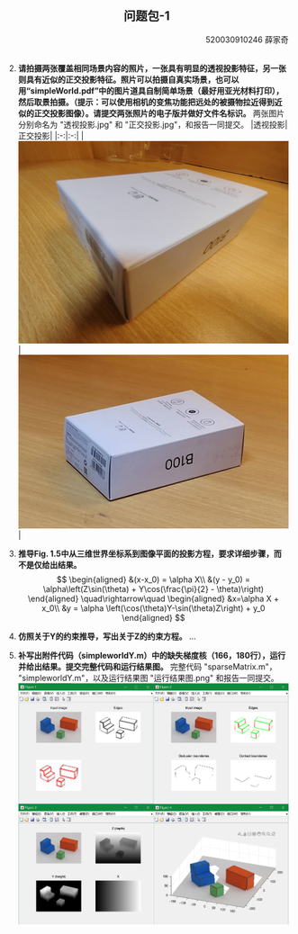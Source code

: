 <center><h2>问题包-1</h2></center>
<div align=right>520030910246 薛家奇</div>
<br>

2. **请拍摄两张覆盖相同场景内容的照片，一张具有明显的透视投影特征，另一张则具有近似的正交投影特征。照片可以拍摄自真实场景，也可以用“simpleWorld.pdf”中的图片道具自制简单场景（最好用亚光材料打印），然后取景拍摄。（提示：可以使用相机的变焦功能把远处的被摄物拉近得到近似的正交投影图像）。请提交两张照片的电子版并做好文件名标识。**
   两张图片分别命名为 "透视投影.jpg" 和 "正交投影.jpg"，和报告一同提交。
   |透视投影|正交投影|
   |:-:|:-:|
   |![](./透视投影.jpg)|![](./正交投影.jpg)|

3. **推导Fig. 1.5中从三维世界坐标系到图像平面的投影方程，要求详细步骤，而不是仅给出结果。**
   $$
   \begin{aligned}
       &(x-x_0) = \alpha X\\
       &(y - y_0) = \alpha\left(Z\sin(\theta) + Y\cos(\frac{\pi}{2} - \theta)\right)
   \end{aligned}
   \quad\rightarrow\quad
   \begin{aligned}
       &x=\alpha X + x_0\\
       &y = \alpha \left(\cos(\theta)Y-\sin(\theta)Z\right) + y_0
   \end{aligned}
   $$

4. **仿照关于Y的约束推导，写出关于Z的约束方程。**
   ...

5. **补写出附件代码（simpleworldY.m）中的缺失梯度核（166，180行），运行并给出结果。提交完整代码和运行结果图。**
   完整代码 "sparseMatrix.m"， "simpleworldY.m"，以及运行结果图 "运行结果图.png" 和报告一同提交。
   ![](./运行结果图.png)